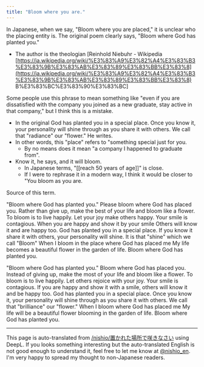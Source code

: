 ```yaml
---
title: "Bloom where you are."
---
```


In Japanese, when we say, "Bloom where you are placed," it is unclear who the placing entity is.
The original poem clearly says, "Bloom where God has planted you."
- The author is the theologian [Reinhold Niebuhr - Wikipedia [https://ja.wikipedia.org/wiki/%E3%83%A9%E3%82%A4%E3%83%B3%E3%83%9B%E3%83%AB%E3%83%89%E3%83%BB%E3%83%8](https://ja.wikipedia.org/wiki/%E3%83%A9%E3%82%A4%E3%83%B3%E3%83%9B%E3%83%AB%E3%83%89%E3%83%BB%E3%83%8) B%E3%83%BC%E3%83%90%E3%83%BC]

Some people use this phrase to mean something like "even if you are dissatisfied with the company you joined as a new graduate, stay active in that company," but I think this is a mistake.
- In the original God has planted you in a special place. Once you know it, your personality will shine through as you share it with others. We call that "radiance" our "flower." He writes.
- In other words, this "place" refers to "something special just for you.
    - By no means does it mean "a company I happened to graduate from".
- Know it, he says, and it will bloom.
    - In Japanese terms, "[[reach 50 years of age]]" is close.
    - If I were to rephrase it in a modern way, I think it would be closer to "You bloom as you are.


Source of this term.

"Bloom where God has planted you."
Please bloom where God has placed you.
Rather than give up, make the best of your life and bloom like a flower.
To bloom is to live happily.
Let your joy make others happy.
Your smile is contagious.
When you are happy and show it by your smile
Others will know it and are happy too.
God has planted you in a special place.
If you know it share it with others, your personality will shine.
It is that "shine" which we call "Bloom"
When I bloom in the place where God has placed me
My life becomes a beautiful flower in the garden of life.
Bloom where God has planted you.

"Bloom where God has planted you."
Bloom where God has placed you.
Instead of giving up, make the most of your life and bloom like a flower.
To bloom is to live happily.
Let others rejoice with your joy.
Your smile is contagious.
If you are happy and show it with a smile, others will know it and be happy too.
God has planted you in a special place.
Once you know it, your personality will shine through as you share it with others.
We call that "brilliance" our "flower."
When I bloom where God has placed me
My life will be a beautiful flower blooming in the garden of life.
Bloom where God has planted you.

---
This page is auto-translated from [/nishio/置かれた場所で咲きなさい](https://scrapbox.io/nishio/置かれた場所で咲きなさい) using DeepL. If you looks something interesting but the auto-translated English is not good enough to understand it, feel free to let me know at [@nishio_en](https://twitter.com/nishio_en). I'm very happy to spread my thought to non-Japanese readers.